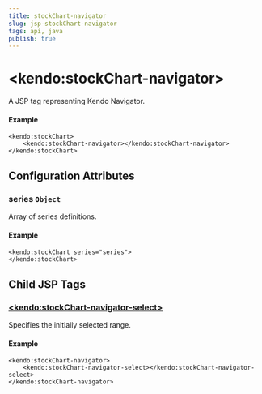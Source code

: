 ```yaml
---
title: stockChart-navigator
slug: jsp-stockChart-navigator
tags: api, java
publish: true
---
```


# \<kendo:stockChart-navigator\>
A JSP tag representing Kendo Navigator.

#### Example
    <kendo:stockChart>
        <kendo:stockChart-navigator></kendo:stockChart-navigator>
    </kendo:stockChart>


## Configuration Attributes


### series `Object`

Array of series definitions.

#### Example
    <kendo:stockChart series="series">
    </kendo:stockChart>



## Child JSP Tags

### [\<kendo:stockChart-navigator-select\>](/api/wrappers/jsp/stockchart/navigator-select)

Specifies the initially selected range.

#### Example

    <kendo:stockChart-navigator>
        <kendo:stockChart-navigator-select></kendo:stockChart-navigator-select>
    </kendo:stockChart-navigator>
 
